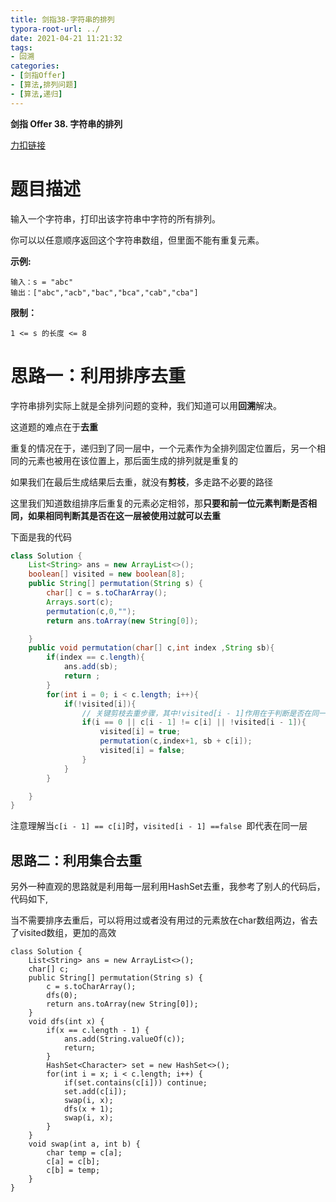 ```yaml
---
title: 剑指38-字符串的排列
typora-root-url: ../
date: 2021-04-21 11:21:32
tags:
- 回溯
categories:
- [剑指Offer]
- [算法,排列问题]
- [算法,递归]
---
```


**剑指 Offer 38. 字符串的排列**

[力扣链接](https://leetcode-cn.com/problems/zi-fu-chuan-de-pai-lie-lcof/)

# 题目描述

输入一个字符串，打印出该字符串中字符的所有排列。

你可以以任意顺序返回这个字符串数组，但里面不能有重复元素。

**示例:**

```
输入：s = "abc"
输出：["abc","acb","bac","bca","cab","cba"]
```

**限制：**

```
1 <= s 的长度 <= 8
```

# 思路一：利用排序去重

字符串排列实际上就是全排列问题的变种，我们知道可以用**回溯**解决。

这道题的难点在于**去重**

重复的情况在于，递归到了同一层中，一个元素作为全排列固定位置后，另一个相同的元素也被用在该位置上，那后面生成的排列就是重复的

如果我们在最后生成结果后去重，就没有**剪枝**，多走路不必要的路径

这里我们知道数组排序后重复的元素必定相邻，那**只要和前一位元素判断是否相同，如果相同判断其是否在这一层被使用过就可以去重**

下面是我的代码

```java
class Solution {
    List<String> ans = new ArrayList<>();
    boolean[] visited = new boolean[8];
    public String[] permutation(String s) {
        char[] c = s.toCharArray();
        Arrays.sort(c);
        permutation(c,0,"");
        return ans.toArray(new String[0]);  

    }
    public void permutation(char[] c,int index ,String sb){
        if(index == c.length){
            ans.add(sb);
            return ;
        }
        for(int i = 0; i < c.length; i++){
            if(!visited[i]){
                // 关键剪枝去重步骤，其中!visited[i - 1]作用在于判断是否在同一层
                if(i == 0 || c[i - 1] != c[i] || !visited[i - 1]){
                    visited[i] = true;
                    permutation(c,index+1, sb + c[i]);
                    visited[i] = false;
                }
            }
        }

    }
}
```

注意理解当`c[i - 1] == c[i]`时，`visited[i - 1] ==false `即代表在同一层

## 思路二：利用集合去重

另外一种直观的思路就是利用每一层利用HashSet去重，我参考了别人的代码后，代码如下,

当不需要排序去重后，可以将用过或者没有用过的元素放在char数组两边，省去了visited数组，更加的高效

```
class Solution {
    List<String> ans = new ArrayList<>();
    char[] c;
    public String[] permutation(String s) {
        c = s.toCharArray();
        dfs(0);
        return ans.toArray(new String[0]);
    }
    void dfs(int x) {
        if(x == c.length - 1) {
            ans.add(String.valueOf(c));      
            return;
        }
        HashSet<Character> set = new HashSet<>();
        for(int i = x; i < c.length; i++) {
            if(set.contains(c[i])) continue; 
            set.add(c[i]);
            swap(i, x);                      
            dfs(x + 1);                      
            swap(i, x);                     
        }
    }
    void swap(int a, int b) {
        char temp = c[a];
        c[a] = c[b];
        c[b] = temp;
    }
}

```



